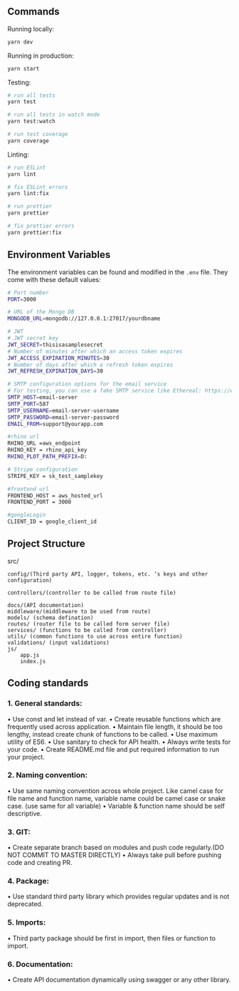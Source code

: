 ## Commands

Running locally:

```bash
yarn dev
```

Running in production:

```bash
yarn start
```

Testing:

```bash
# run all tests
yarn test

# run all tests in watch mode
yarn test:watch

# run test coverage
yarn coverage
```

Linting:

```bash
# run ESLint
yarn lint

# fix ESLint errors
yarn lint:fix

# run prettier
yarn prettier

# fix prettier errors
yarn prettier:fix
```

## Environment Variables

The environment variables can be found and modified in the `.env` file. They come with these default values:

```bash
# Port number
PORT=3000

# URL of the Mongo DB
MONGODB_URL=mongodb://127.0.0.1:27017/yourdbname

# JWT
# JWT secret key
JWT_SECRET=thisisasamplesecret
# Number of minutes after which an access token expires
JWT_ACCESS_EXPIRATION_MINUTES=30
# Number of days after which a refresh token expires
JWT_REFRESH_EXPIRATION_DAYS=30

# SMTP configuration options for the email service
# For testing, you can use a fake SMTP service like Ethereal: https://ethereal.email/create
SMTP_HOST=email-server
SMTP_PORT=587
SMTP_USERNAME=email-server-username
SMTP_PASSWORD=email-server-password
EMAIL_FROM=support@yourapp.com

#rhino url
RHINO_URL =aws_endpoint
RHINO_KEY = rhino_api_key
RHINO_PLOT_PATH_PREFIX=D:

# Stripe configuration
STRIPE_KEY = sk_test_samplekey

#frontend url
FRONTEND_HOST = aws_hosted_url
FRONTEND_PORT = 3000

#googleLogin
CLIENT_ID = google_client_id
```
## Project Structure
src/

	config/(Third party API, logger, tokens, etc. ‘s keys and other configuration)

	controllers/(controller to be called from route file)

	docs/(API documentation)
	middleware/(middleware to be used from route)
	models/ (schema defination)
	routes/ (router file to be called form server file)
	services/ (functions to be called from controller)
	utils/ (common functions to use across entire function)
	validations/ (input validations)
	js/
		app.js
		index.js

## Coding standards

### 1.	General standards: 
•	Use const and let instead of var.
•	Create reusable functions which are frequently used across application.
•	Maintain file length, it should be too lengthy, instead create chunk of functions to be called.
•	Use maximum utility of ES6.
•	Use sanitary to check for API health.
•	Always write tests for your code.
•	Create README.md file and put required information to run your project.


### 2.	Naming convention:
•	Use same naming convention across whole project. Like camel case for file name and function name, variable name could be camel case or snake case. (use same for all variable)
•	Variable & function name should be self descriptive.


### 3.	GIT: 
•	Create separate branch based on modules and push code regularly.(DO NOT COMMIT TO MASTER DIRECTLY)
•	Always take pull before pushing code and creating PR.


### 4.	Package:
•	Use standard third party library which provides regular updates and is not deprecated.


### 5.	Imports:
•	Third party package should be first in import, then files or function to import.


### 6.	Documentation:
•	Create API documentation dynamically using swagger or any other library.

